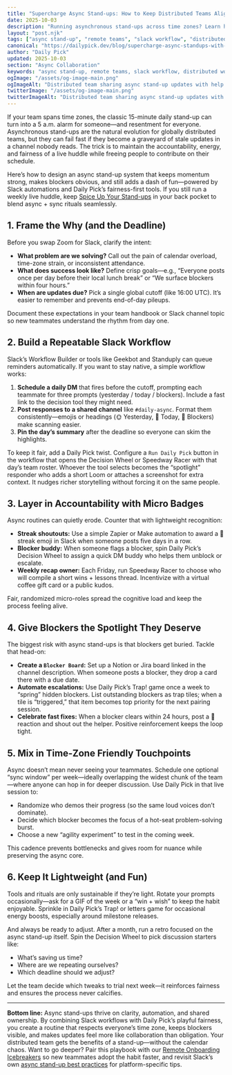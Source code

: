 ```yaml
---
title: "Supercharge Async Stand-ups: How to Keep Distributed Teams Aligned with Slack and Daily Pick"
date: 2025-10-03
description: "Running asynchronous stand-ups across time zones? Learn how to pair Slack workflows with Daily Pick's fun fairness tools to keep updates flowing, engagement high, and blockers visible—without sacrificing anyone’s sleep."
layout: "post.njk"
tags: ["async stand-up", "remote teams", "slack workflow", "distributed work", "team productivity", "meeting alternatives"]
canonical: "https://dailypick.dev/blog/supercharge-async-standups-with-slack-and-daily-pick/"
author: "Daily Pick"
updated: 2025-10-03
section: "Async Collaboration"
keywords: "async stand-up, remote teams, slack workflow, distributed work, team productivity, meeting alternatives"
ogImage: "/assets/og-image-main.png"
ogImageAlt: "Distributed team sharing async stand-up updates with help from Daily Pick inside Slack"
twitterImage: "/assets/og-image-main.png"
twitterImageAlt: "Distributed team sharing async stand-up updates with help from Daily Pick inside Slack"
---
```


If your team spans time zones, the classic 15-minute daily stand-up can turn into a 5 a.m. alarm for someone—and resentment for everyone. Asynchronous stand-ups are the natural evolution for globally distributed teams, but they can fail fast if they become a graveyard of stale updates in a channel nobody reads. The trick is to maintain the accountability, energy, and fairness of a live huddle while freeing people to contribute on their schedule.

Here’s how to design an async stand-up system that keeps momentum strong, makes blockers obvious, and still adds a dash of fun—powered by Slack automations and Daily Pick’s fairness-first tools. If you still run a weekly live huddle, keep [Spice Up Your Stand-ups](/blog/spice-up-your-standups-5-fun-ways/) in your back pocket to blend async + sync rituals seamlessly.

## 1. Frame the Why (and the Deadline)

Before you swap Zoom for Slack, clarify the intent:

- **What problem are we solving?** Call out the pain of calendar overload, time-zone strain, or inconsistent attendance.
- **What does success look like?** Define crisp goals—e.g., “Everyone posts once per day before their local lunch break” or “We surface blockers within four hours.”
- **When are updates due?** Pick a single global cutoff (like 16:00 UTC). It’s easier to remember and prevents end-of-day pileups.

Document these expectations in your team handbook or Slack channel topic so new teammates understand the rhythm from day one.

## 2. Build a Repeatable Slack Workflow

Slack’s Workflow Builder or tools like Geekbot and Standuply can queue reminders automatically. If you want to stay native, a simple workflow works:

1. **Schedule a daily DM** that fires before the cutoff, prompting each teammate for three prompts (yesterday / today / blockers). Include a fast link to the decision tool they might need.
2. **Post responses to a shared channel** like `#daily-async`. Format them consistently—emojis or headings (🌞 Yesterday, 🚀 Today, 🧱 Blockers) make scanning easier.
3. **Pin the day’s summary** after the deadline so everyone can skim the highlights.

To keep it fair, add a Daily Pick twist. Configure a `Run Daily Pick` button in the workflow that opens the Decision Wheel or Speedway Racer with that day’s team roster. Whoever the tool selects becomes the “spotlight” responder who adds a short Loom or attaches a screenshot for extra context. It nudges richer storytelling without forcing it on the same people.

## 3. Layer in Accountability with Micro Badges

Async routines can quietly erode. Counter that with lightweight recognition:

- **Streak shoutouts:** Use a simple Zapier or Make automation to award a 🎯 streak emoji in Slack when someone posts five days in a row.
- **Blocker buddy:** When someone flags a blocker, spin Daily Pick’s Decision Wheel to assign a quick DM buddy who helps them unblock or escalate.
- **Weekly recap owner:** Each Friday, run Speedway Racer to choose who will compile a short wins + lessons thread. Incentivize with a virtual coffee gift card or a public kudos.

Fair, randomized micro-roles spread the cognitive load and keep the process feeling alive.

## 4. Give Blockers the Spotlight They Deserve

The biggest risk with async stand-ups is that blockers get buried. Tackle that head-on:

- **Create a `Blocker Board`:** Set up a Notion or Jira board linked in the channel description. When someone posts a blocker, they drop a card there with a due date.
- **Automate escalations:** Use Daily Pick’s Trap! game once a week to “spring” hidden blockers. List outstanding blockers as trap tiles; when a tile is “triggered,” that item becomes top priority for the next pairing session.
- **Celebrate fast fixes:** When a blocker clears within 24 hours, post a 🎉 reaction and shout out the helper. Positive reinforcement keeps the loop tight.

## 5. Mix in Time-Zone Friendly Touchpoints

Async doesn’t mean never seeing your teammates. Schedule one optional “sync window” per week—ideally overlapping the widest chunk of the team—where anyone can hop in for deeper discussion. Use Daily Pick in that live session to:

- Randomize who demos their progress (so the same loud voices don’t dominate).
- Decide which blocker becomes the focus of a hot-seat problem-solving burst.
- Choose a new “agility experiment” to test in the coming week.

This cadence prevents bottlenecks and gives room for nuance while preserving the async core.

## 6. Keep It Lightweight (and Fun)

Tools and rituals are only sustainable if they’re light. Rotate your prompts occasionally—ask for a GIF of the week or a “win + wish” to keep the habit enjoyable. Sprinkle in Daily Pick’s Trap! or letters game for occasional energy boosts, especially around milestone releases.

And always be ready to adjust. After a month, run a retro focused on the async stand-up itself. Spin the Decision Wheel to pick discussion starters like:

- What’s saving us time?
- Where are we repeating ourselves?
- Which deadline should we adjust?

Let the team decide which tweaks to trial next week—it reinforces fairness and ensures the process never calcifies.

---

**Bottom line:** Async stand-ups thrive on clarity, automation, and shared ownership. By combining Slack workflows with Daily Pick’s playful fairness, you create a routine that respects everyone’s time zone, keeps blockers visible, and makes updates feel more like collaboration than obligation. Your distributed team gets the benefits of a stand-up—without the calendar chaos. Want to go deeper? Pair this playbook with our [Remote Onboarding Icebreakers](/blog/remote-onboarding-icebreakers-your-new-hires-will-love/) so new teammates adopt the habit faster, and revisit Slack’s own [async stand-up best practices](https://slack.com/blog/collaboration/async-standups) for platform-specific tips.
